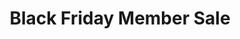 ---
description: 30% Off for the lifetime of your Membership!
link: https://jupitersignal.memberful.com/checkout?plan=52946&coupon=blackfriday
shortname: memberful.com-lup
title: Black Friday Member Sale
---